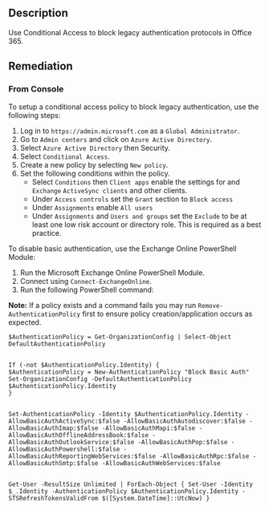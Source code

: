 ## Description

Use Conditional Access to block legacy authentication protocols in Office 365.

## Remediation

### From Console

To setup a conditional access policy to block legacy authentication, use the following steps:

1. Log in to `https://admin.microsoft.com` as a `Global Administrator`.
2. Go to `Admin centers` and click on `Azure Active Directory`.
3. Select `Azure Active Directory` then Security.
4. Select `Conditional Access`.
5. Create a new policy by selecting `New policy`.
6. Set the following conditions within the policy.
   - Select `Conditions` then `Client apps` enable the settings for and `Exchange` `ActiveSync clients` and other clients.
   - Under `Access controls` set the `Grant` section to `Block access`
   - Under `Assignments` enable `All users`
   - Under `Assignments` and `Users and groups` set the `Exclude` to be at least one low risk account or directory role. This is required as a best practice.

To disable basic authentication, use the Exchange Online PowerShell Module:

1. Run the Microsoft Exchange Online PowerShell Module.
2. Connect using `Connect-ExchangeOnline`.
3. Run the following PowerShell command:

**Note:** If a policy exists and a command fails you may run `Remove-AuthenticationPolicy` first to ensure policy creation/application occurs as expected.

```
$AuthenticationPolicy = Get-OrganizationConfig | Select-Object DefaultAuthenticationPolicy


If (-not $AuthenticationPolicy.Identity) {
$AuthenticationPolicy = New-AuthenticationPolicy "Block Basic Auth"
Set-OrganizationConfig -DefaultAuthenticationPolicy $AuthenticationPolicy.Identity
}


Set-AuthenticationPolicy -Identity $AuthenticationPolicy.Identity - AllowBasicAuthActiveSync:$false -AllowBasicAuthAutodiscover:$false - AllowBasicAuthImap:$false -AllowBasicAuthMapi:$false - AllowBasicAuthOfflineAddressBook:$false -AllowBasicAuthOutlookService:$false -AllowBasicAuthPop:$false -AllowBasicAuthPowershell:$false - AllowBasicAuthReportingWebServices:$false -AllowBasicAuthRpc:$false -
AllowBasicAuthSmtp:$false -AllowBasicAuthWebServices:$false


Get-User -ResultSize Unlimited | ForEach-Object { Set-User -Identity $_.Identity -AuthenticationPolicy $AuthenticationPolicy.Identity - STSRefreshTokensValidFrom $([System.DateTime]::UtcNow) }
```
